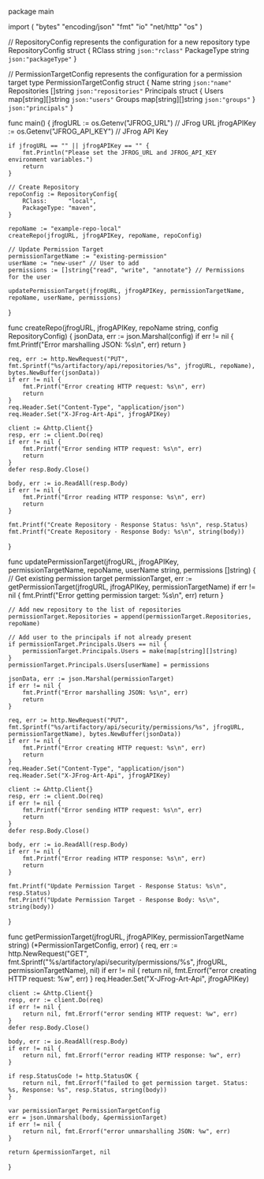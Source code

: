 package main

import (
	"bytes"
	"encoding/json"
	"fmt"
	"io"
	"net/http"
	"os"
)

// RepositoryConfig represents the configuration for a new repository
type RepositoryConfig struct {
	RClass      string `json:"rclass"`
	PackageType string `json:"packageType"`
}

// PermissionTargetConfig represents the configuration for a permission target
type PermissionTargetConfig struct {
	Name         string            `json:"name"`
	Repositories []string          `json:"repositories"`
	Principals   struct {
		Users  map[string][]string `json:"users"`
		Groups map[string][]string `json:"groups"`
	} `json:"principals"`
}

func main() {
	jfrogURL := os.Getenv("JFROG_URL")        // JFrog URL
	jfrogAPIKey := os.Getenv("JFROG_API_KEY") // JFrog API Key

	if jfrogURL == "" || jfrogAPIKey == "" {
		fmt.Println("Please set the JFROG_URL and JFROG_API_KEY environment variables.")
		return
	}

	// Create Repository
	repoConfig := RepositoryConfig{
		RClass:      "local",
		PackageType: "maven",
	}

	repoName := "example-repo-local"
	createRepo(jfrogURL, jfrogAPIKey, repoName, repoConfig)

	// Update Permission Target
	permissionTargetName := "existing-permission"
	userName := "new-user" // User to add
	permissions := []string{"read", "write", "annotate"} // Permissions for the user

	updatePermissionTarget(jfrogURL, jfrogAPIKey, permissionTargetName, repoName, userName, permissions)
}

func createRepo(jfrogURL, jfrogAPIKey, repoName string, config RepositoryConfig) {
	jsonData, err := json.Marshal(config)
	if err != nil {
		fmt.Printf("Error marshalling JSON: %s\n", err)
		return
	}

	req, err := http.NewRequest("PUT", fmt.Sprintf("%s/artifactory/api/repositories/%s", jfrogURL, repoName), bytes.NewBuffer(jsonData))
	if err != nil {
		fmt.Printf("Error creating HTTP request: %s\n", err)
		return
	}
	req.Header.Set("Content-Type", "application/json")
	req.Header.Set("X-JFrog-Art-Api", jfrogAPIKey)

	client := &http.Client{}
	resp, err := client.Do(req)
	if err != nil {
		fmt.Printf("Error sending HTTP request: %s\n", err)
		return
	}
	defer resp.Body.Close()

	body, err := io.ReadAll(resp.Body)
	if err != nil {
		fmt.Printf("Error reading HTTP response: %s\n", err)
		return
	}

	fmt.Printf("Create Repository - Response Status: %s\n", resp.Status)
	fmt.Printf("Create Repository - Response Body: %s\n", string(body))
}

func updatePermissionTarget(jfrogURL, jfrogAPIKey, permissionTargetName, repoName, userName string, permissions []string) {
	// Get existing permission target
	permissionTarget, err := getPermissionTarget(jfrogURL, jfrogAPIKey, permissionTargetName)
	if err != nil {
		fmt.Printf("Error getting permission target: %s\n", err)
		return
	}

	// Add new repository to the list of repositories
	permissionTarget.Repositories = append(permissionTarget.Repositories, repoName)

	// Add user to the principals if not already present
	if permissionTarget.Principals.Users == nil {
		permissionTarget.Principals.Users = make(map[string][]string)
	}
	permissionTarget.Principals.Users[userName] = permissions

	jsonData, err := json.Marshal(permissionTarget)
	if err != nil {
		fmt.Printf("Error marshalling JSON: %s\n", err)
		return
	}

	req, err := http.NewRequest("PUT", fmt.Sprintf("%s/artifactory/api/security/permissions/%s", jfrogURL, permissionTargetName), bytes.NewBuffer(jsonData))
	if err != nil {
		fmt.Printf("Error creating HTTP request: %s\n", err)
		return
	}
	req.Header.Set("Content-Type", "application/json")
	req.Header.Set("X-JFrog-Art-Api", jfrogAPIKey)

	client := &http.Client{}
	resp, err := client.Do(req)
	if err != nil {
		fmt.Printf("Error sending HTTP request: %s\n", err)
		return
	}
	defer resp.Body.Close()

	body, err := io.ReadAll(resp.Body)
	if err != nil {
		fmt.Printf("Error reading HTTP response: %s\n", err)
		return
	}

	fmt.Printf("Update Permission Target - Response Status: %s\n", resp.Status)
	fmt.Printf("Update Permission Target - Response Body: %s\n", string(body))
}

func getPermissionTarget(jfrogURL, jfrogAPIKey, permissionTargetName string) (*PermissionTargetConfig, error) {
	req, err := http.NewRequest("GET", fmt.Sprintf("%s/artifactory/api/security/permissions/%s", jfrogURL, permissionTargetName), nil)
	if err != nil {
		return nil, fmt.Errorf("error creating HTTP request: %w", err)
	}
	req.Header.Set("X-JFrog-Art-Api", jfrogAPIKey)

	client := &http.Client{}
	resp, err := client.Do(req)
	if err != nil {
		return nil, fmt.Errorf("error sending HTTP request: %w", err)
	}
	defer resp.Body.Close()

	body, err := io.ReadAll(resp.Body)
	if err != nil {
		return nil, fmt.Errorf("error reading HTTP response: %w", err)
	}

	if resp.StatusCode != http.StatusOK {
		return nil, fmt.Errorf("failed to get permission target. Status: %s, Response: %s", resp.Status, string(body))
	}

	var permissionTarget PermissionTargetConfig
	err = json.Unmarshal(body, &permissionTarget)
	if err != nil {
		return nil, fmt.Errorf("error unmarshalling JSON: %w", err)
	}

	return &permissionTarget, nil
}
